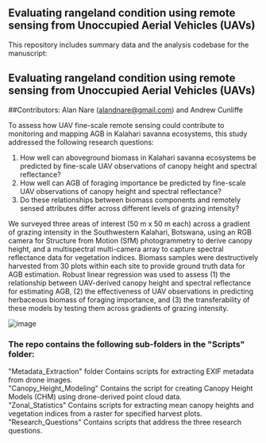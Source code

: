 ## Evaluating rangeland condition using remote sensing from Unoccupied Aerial Vehicles (UAVs) 

This repository includes summary data and the analysis codebase for the manuscript:

## Evaluating rangeland condition using remote sensing from Unoccupied Aerial Vehicles (UAVs) 

##Contributors: Alan Nare (alandnare@gmail.com) and Andrew Cunliffe


To assess how UAV fine-scale remote sensing could contribute to monitoring and mapping AGB in Kalahari savanna ecosystems, this study addressed the following research questions:

1. How well can aboveground biomass in Kalahari savanna ecosystems be predicted by fine-scale UAV observations of canopy height and spectral reflectance?
2. How well can AGB of foraging importance be predicted by fine-scale UAV observations of canopy height and spectral reflectance?
3. Do these relationships between biomass components and remotely sensed attributes differ across different levels of grazing intensity?


We surveyed three areas of interest (50 m x 50 m each) across a gradient of grazing 
intensity in the Southwestern Kalahari, Botswana, using an RGB camera for Structure 
from Motion (SfM) photogrammetry to derive canopy height, and a multispectral multi-camera 
array to capture spectral reflectance data for vegetation indices. Biomass samples 
were destructively harvested from 30 plots within each site to provide ground truth 
data for AGB estimation. Robust linear regression was used to assess (1) the 
relationship between UAV-derived canopy height and spectral reflectance for estimating 
AGB, (2) the effectiveness of UAV observations in predicting herbaceous biomass of 
foraging importance, and (3) the transferability of these models by testing them 
across gradients of grazing intensity.

![image](https://github.com/user-attachments/assets/dc2ee052-9279-4dc0-8c88-7f16900e1a5c)


### The repo contains the following sub-folders in the "Scripts" folder:

"Metadata_Extraction" folder Contains scripts for extracting EXIF metadata from drone images.  
"Canopy_Height_Modeling" Contains the script for creating Canopy Height Models (CHM) using drone-derived point cloud data.  
"Zonal_Statistics" Contains scripts for extracting mean canopy heights and vegetation indices from a raster for specified harvest plots.  
"Research_Questions" Contains scripts that address the three research questions.  
